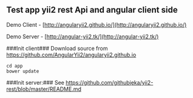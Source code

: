 ## Test app yii2 rest Api and angular client side

Demo Client - [http://angularyii2.github.io/](http://angularyii2.github.io/)

Demo Server - [http://angular-yii2.tk/](http://angular-yii2.tk/)

###Init client###
Download source from https://github.com/AngularYii2/angularyii2.github.io
```
cd app
bower update
```

###Init server:###
See https://github.com/githubjeka/yii2-rest/blob/master/README.md
